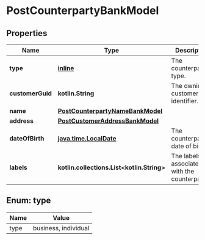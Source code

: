 
# PostCounterpartyBankModel

## Properties
Name | Type | Description | Notes
------------ | ------------- | ------------- | -------------
**type** | [**inline**](#Type) | The counterparty&#39;s type. | 
**customerGuid** | **kotlin.String** | The owning customer&#39;s identifier. |  [optional]
**name** | [**PostCounterpartyNameBankModel**](PostCounterpartyNameBankModel.md) |  |  [optional]
**address** | [**PostCustomerAddressBankModel**](PostCustomerAddressBankModel.md) |  |  [optional]
**dateOfBirth** | [**java.time.LocalDate**](java.time.LocalDate.md) | The counterparty&#39;s date of birth. |  [optional]
**labels** | **kotlin.collections.List&lt;kotlin.String&gt;** | The labels associated with the counterparty. |  [optional]


<a name="Type"></a>
## Enum: type
Name | Value
---- | -----
type | business, individual



